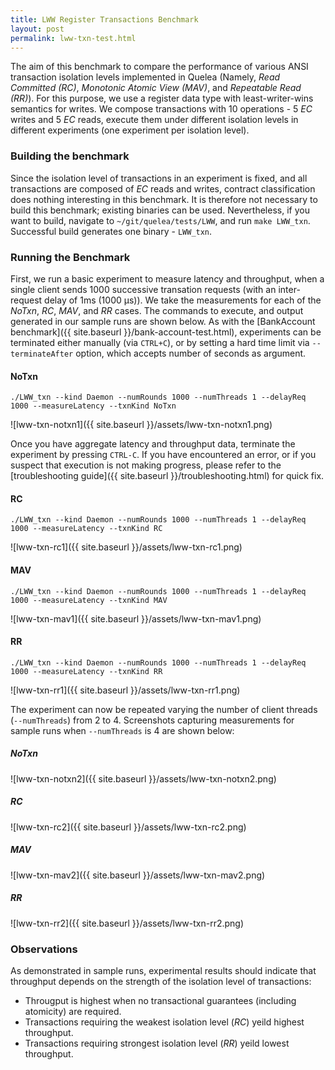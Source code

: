 ```yaml
---
title: LWW Register Transactions Benchmark
layout: post
permalink: lww-txn-test.html
---
```


The aim of this benchmark to compare the performance of various
ANSI transaction isolation levels implemented in Quelea (Namely, _Read
Committed (RC)_, _Monotonic Atomic View (MAV)_, and _Repeatable Read
(RR)_). For this purpose, we use a register data type with
least-writer-wins semantics for writes. We compose transactions with
10 operations - 5 _EC_ writes and 5 _EC_ reads, execute them under
different isolation levels in different experiments (one experiment
per isolation level).

### Building the benchmark

Since the isolation level of transactions in an experiment is fixed,
and all transactions are composed of _EC_ reads and writes, contract
classification does nothing interesting in this benchmark. It is
therefore not necessary to build this benchmark; existing binaries can
be used. Nevertheless, if you want to build, navigate to
`~/git/quelea/tests/LWW`, and run `make LWW_txn`. Successful build
generates one binary - `LWW_txn`.

### Running the Benchmark

First, we run a basic experiment to measure latency and throughput,
when a single client sends 1000 successive transation requests (with
an inter-request delay of 1ms (1000 μs)). We take the measurements for
each of the _NoTxn_, _RC_, _MAV_, and _RR_ cases. The commands to
execute, and output generated in our sample runs are shown below.  As
with the [BankAccount benchmark]({{ site.baseurl }}/bank-account-test.html), 
experiments can be terminated either manually (via `CTRL+C`), or by
setting a hard time limit via `--terminateAfter` option, which accepts
number of seconds as argument.

#### NoTxn

    ./LWW_txn --kind Daemon --numRounds 1000 --numThreads 1 --delayReq 1000 --measureLatency --txnKind NoTxn

![lww-txn-notxn1]({{ site.baseurl }}/assets/lww-txn-notxn1.png)

Once you have aggregate latency and throughput data, terminate the
experiment by pressing `CTRL-C`. If you have encountered an error, or
if you suspect that execution is not making progress, please refer to
the [troubleshooting guide]({{ site.baseurl }}/troubleshooting.html)
for quick fix.

#### RC

    ./LWW_txn --kind Daemon --numRounds 1000 --numThreads 1 --delayReq 1000 --measureLatency --txnKind RC

![lww-txn-rc1]({{ site.baseurl }}/assets/lww-txn-rc1.png)

#### MAV

    ./LWW_txn --kind Daemon --numRounds 1000 --numThreads 1 --delayReq 1000 --measureLatency --txnKind MAV

![lww-txn-mav1]({{ site.baseurl }}/assets/lww-txn-mav1.png)

#### RR

    ./LWW_txn --kind Daemon --numRounds 1000 --numThreads 1 --delayReq 1000 --measureLatency --txnKind RR

![lww-txn-rr1]({{ site.baseurl }}/assets/lww-txn-rr1.png)

The experiment can now be repeated varying the number of client
threads (`--numThreads`) from 2 to 4. Screenshots capturing
measurements for sample runs when `--numThreads` is 4 are shown below:

##### NoTxn

![lww-txn-notxn2]({{ site.baseurl }}/assets/lww-txn-notxn2.png)

##### RC

![lww-txn-rc2]({{ site.baseurl }}/assets/lww-txn-rc2.png)

##### MAV

![lww-txn-mav2]({{ site.baseurl }}/assets/lww-txn-mav2.png)

##### RR

![lww-txn-rr2]({{ site.baseurl }}/assets/lww-txn-rr2.png)

### Observations

As demonstrated in sample runs, experimental results should indicate
that throughput depends on the strength of the isolation level of
transactions:

+ Througput is highest when no transactional guarantees (including
  atomicity) are required. 
+ Transactions requiring the weakest isolation level (_RC_) yeild
  highest throughput.
+ Transactions requiring strongest isolation level (_RR_) yeild
  lowest throughput.

